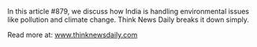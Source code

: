 In this article #879, we discuss how India is handling environmental issues like pollution and climate change. Think News Daily breaks it down simply.

Read more at: www.thinknewsdaily.com